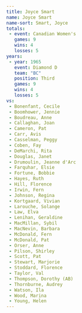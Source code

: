 ```yaml
---
title: Joyce Smart
name: Joyce Smart
name-sort: Smart, Joyce
totals:
 - event: Canadian Women's
   games: 9
   wins: 4
   losses: 5
years:
 - year: 1965
   event: Diamond D
   team: "BC"
   position: Third
   games: 9
   wins: 4
   losses: 5
vs:
 - Bonenfant, Cecile
 - Boomhower, Jennie
 - Boudreau, Anne
 - Callaghan, Joan
 - Cameron, Pat
 - Carr, Avis
 - Casselman, Peggy
 - Coben, Fay
 - DeMarchi, Rita
 - Douglas, Janet
 - Drumoulin, Jeanne d'Arc
 - Farquhar, Elsie
 - Fortune, Bobbie
 - Hayes, Ruth
 - Hill, Florence
 - Irwin, Fern
 - Johnson, Regina
 - Kortgaard, Vivian
 - Larouche, Solange
 - Law, Elva
 - Lenihan, Geraldine
 - MacMillan, Sybil
 - MacNevin, Barbara
 - McDonald, Fern
 - McDonald, Pat
 - Orser, Anne
 - Pilson, Shirley
 - Scott, Pat
 - Stewart, Marjorie
 - Stoddard, Florence
 - Taylor, Val
 - Thompson, Dorothy (AB)
 - Thornburne, Audrey
 - Watson, Ila
 - Wood, Marina
 - Young, Helen
---
```

